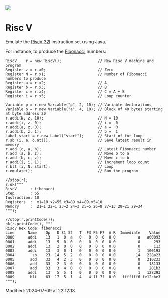 <div>
    <p><a href="https://github.com/philiprbrenan/RiscV"><img src="https://github.com/philiprbrenan/RiscV/workflows/Test/badge.svg"></a>
</div>

# Risc V

Emulate the
<a href="https://riscv.org/wp-content/uploads/2019/12/riscv-spec-20191213.pdf">RiscV 32I</a>
instruction set using Java.

For instance, to produce the [Fibonacci](https://en.wikipedia.org/wiki/Fibonacci_number) numbers:

```
RiscV    r = new RiscV();                // New Risc V machine and program
Register z = r.x0;                       // Zero
Register N = r.x1;                       // Number of Fibonacci numbers to produce
Register a = r.x2;                       // A
Register b = r.x3;                       // B
Register c = r.x4;                       // C = A + B
Register i = r.x5;                       // Loop counter

Variable p = r.new Variable("p", 2, 10); // Variable declarations
Variable o = r.new Variable("a", 4, 10); // Block of 40 bytes starting at byte address 20
r.addi(N, z, 10);                        // N = 10
r.addi(i, z, 0);                         // i =  0
r.addi(a, z, 0);                         // a =  0
r.addi(b, z, 1);                         // b =  1
Label start = r.new Label("start");      // Start of for loop
r.sb (i, a, o.at());                     // Save latest result in memory
r.add (c, a, b);                         // Latest Fibonacci number
r.add (a, b, z);                         // Move b to a
r.add (b, c, z);                         // Move c to b
r.addi(i, i, 1);                         // Increment loop count
r.blt (i, N, start);                     // Loop
r.emulate();                             // Run the program

//stop(r);
r.ok("""
RiscV      : fibonacci
Step       : 65
Instruction: 10
Registers  :  x1=10 x2=55 x3=89 x4=89 x5=10
Memory     :  21=1 22=1 23=2 24=3 25=5 26=8 27=13 28=21 29=34
""");

//stop(r.printCode());
ok(r.printCode(), """
RiscV Hex Code: fibonacci
Line      Name    Op   D S1 S2   T  F3 F5 F7  A R  Immediate    Value
0000      addi    13   1  0  a   0   0  0  0  0 0          a   a00093
0001      addi    13   5  0  0   0   0  0  0  0 0          0      293
0002      addi    13   2  0  0   0   0  0  0  0 0          0      113
0003      addi    13   3  0  1   0   0  0  0  0 0          1   100193
0004        sb    23  14  5  2   0   0  0  0  0 0         14   228a23
0005       add    33   4  2  3   0   0  0  0  0 0          0   310233
0006       add    33   2  3  0   0   0  0  0  0 0          0    18133
0007       add    33   3  4  0   0   0  0  0  0 0          0    201b3
0008      addi    13   5  5  1   0   0  0  0  0 0          1   128293
0009       blt    63  17  5  1   4   4 1f 7f  0 0   fffffff6 fe12cbe3
""");
```

Modified: 2024-07-09 at 22:12:18
